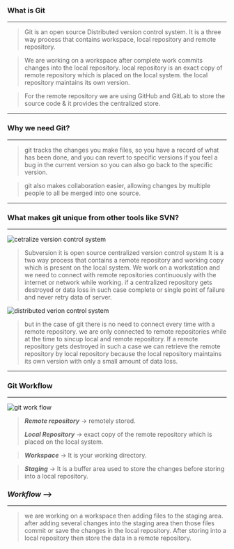 
### What is Git 
-----------------------------------------------
> Git is an open source Distributed version control system. It is a three way process that contains workspace, local repository and remote repository.

>We are working on a workspace after complete work commits changes into the local repository.
local repository is an exact copy of remote repository which is placed on the local system. the local repository maintains its own version.

>For the remote repository we are using GitHub and GitLab to store the source code & it provides the centralized store.

----


### Why we need Git?
---------------------------------
>git tracks the changes you make files, so you have a record of what has been done, and you can revert to specific versions if you feel a bug in the current version so you can also go back to the specific version.
 

>git also makes collaboration easier, allowing changes by multiple people to all be merged into one source.
---

### What makes git unique from other tools like SVN?
---
![cetralize version control system](https://d1jnx9ba8s6j9r.cloudfront.net/blog/wp-content/uploads/2016/11/Centralized-Version-Control-System-Workflow-What-Is-Git-Edureka-768x339.png)

>Subversion it is open source centralized version control system
It is a two way process that contains a remote repository and working copy which is present on the local system.
We work on a workstation and we need to connect with remote repositories continuously with the internet or network while working.
if a centralized repository gets destroyed or data loss in such case complete or single point of failure and never retry data of server.

![distributed verion control system](https://d1jnx9ba8s6j9r.cloudfront.net/blog/wp-content/uploads/2016/11/Distributed-Version-Control-System-Workflow-What-Is-Git-Edureka-768x508.png)

>but in the case of git there is no need to connect every time with a remote repository. we are only connected to remote repositories while at the time to sincup local and remote repository. If a remote repository gets destroyed in such a case we can retrieve the remote repository by local repository because the local repository maintains its own version with only a small amount of data loss.
---
### Git Workflow
---
![git work flow](https://programmer.group/images/article/43e5d1ea2a2e9380b7eb5294bbe7e77e.jpg)

> ***Remote repository*** → remotely stored.
> 
>***Local Repository*** →    exact copy of the remote repository which is placed on the local system.

>***Workspace*** →    It is your working directory.

>***Staging*** →   It is a buffer area used to store the changes before storing into a local repository.

### ***Workflow*** --> 
---
> we are working on a workspace then adding files to the staging area.
after adding several changes into the staging area then those files commit or save the changes in the local repository.
After storing into a local repository then store the data in a remote repository.
